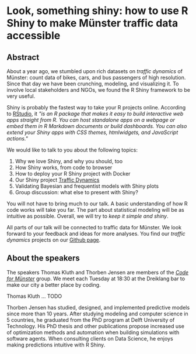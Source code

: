 
# Look, something shiny: how to use R Shiny to make Münster traffic data accessible

## Abstract

About a year ago, we stumbled upon rich datasets on *traffic dynamics* of Münster: 
count data of bikes, cars, and bus passengers of high resolution.
Since that day we have been crunching, modeling, and visualizing it.
To involve local stakeholders and NGOs, we found the R Shiny framework to be very useful.

Shiny is probably the fastest way to take your R projects online.
According to [RStudio](https://shiny.rstudio.com/), it *"is an R package that makes it easy to build interactive web apps straight from R. You can host standalone apps on a webpage or embed them in R Markdown documents or build dashboards. You can also extend your Shiny apps with CSS themes, htmlwidgets, and JavaScript actions."*

We would like to talk to you about the following topics:

 1. Why we love Shiny, and why you should, too
 2. How Shiny works, from code to browser
 3. How to deploy your R Shiny project with Docker
 4. Our Shiny project [Traffic Dynamics](https://traffics.codeformuenster.org)
 5. Validating Bayesian and frequentist models with Shiny plots
 6. Group discussion: what else to present with Shiny?

You will not have to bring much to our talk.
A basic understanding of how R code works will take you far.
The part about statistical modeling will be as intuitive as possible.
Overall, we will try to *keep it simple and shiny*.

All parts of our talk will be connected to traffic data for Münster.
We look forward to your feedback and ideas for more analyses.
You find our *traffic dynamics* projects on our [Github page](https://github.com/codeformuenster).


## About the speakers
The speakers Thomas Kluth and Thorben Jensen are members of the [*Code for Münster*](http://codeformuenster.org) group.
We meet each Tuesday at 18:30 at the Dreiklang bar to make our city a better place by coding.

Thomas Kluth ... TODO

Thorben Jensen has studied, designed, and implemented predictive models since more than 10 years.
After studying modeling and computer science in 5 countries, he graduated from the PhD program at Delft University of Technology.
His PhD thesis and other publications propose increased use of optimization methods and automation when building simulations with software agents.
When consulting clients on Data Science, he enjoys making predictions intuitive with R Shiny.
